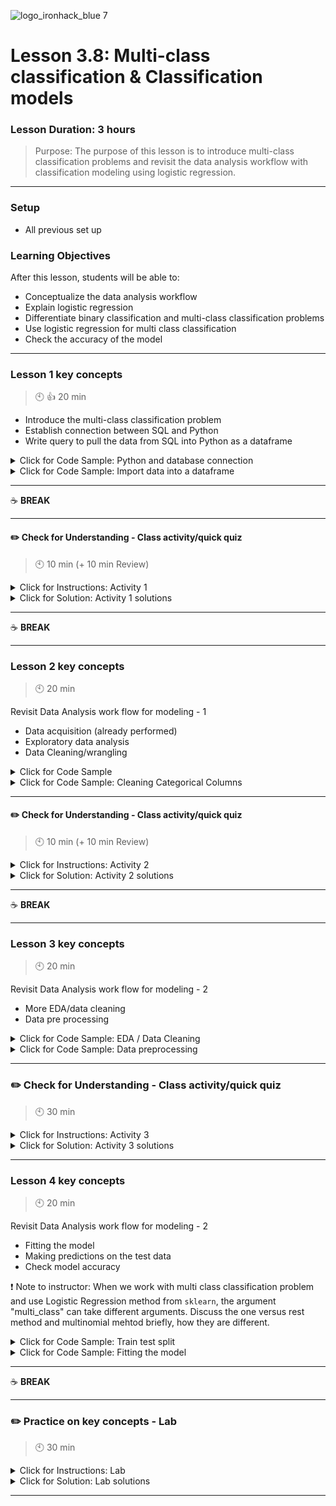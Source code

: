  ![logo_ironhack_blue 7](https://user-images.githubusercontent.com/23629340/40541063-a07a0a8a-601a-11e8-91b5-2f13e4e6b441.png)

# Lesson 3.8: Multi-class classification & Classification models

### Lesson Duration: 3 hours

> Purpose: The purpose of this lesson is to introduce multi-class classification problems and revisit the data analysis workflow with classification modeling using logistic regression.

---

### Setup

- All previous set up

### Learning Objectives

After this lesson, students will be able to:

- Conceptualize the data analysis workflow
- Explain logistic regression
- Differentiate binary classification and multi-class classification problems
- Use logistic regression for multi class classification
- Check the accuracy of the model

---

### Lesson 1 key concepts

> :clock10: :+1: 20 min

- Introduce the multi-class classification problem
- Establish connection between SQL and Python
- Write query to pull the data from SQL into Python as a dataframe

<details>
  <summary> Click for Code Sample: Python and database connection </summary>

```python
import pymysql
from sqlalchemy import create_engine
import pandas as pd
import getpass  # To get the password without showing the input
password = getpass.getpass()
```

</details>

<details>
  <summary> Click for Code Sample: Import data into a dataframe </summary>

```python
connection_string = 'mysql+pymysql://root:' + password + '@localhost/bank'
engine = create_engine(connection_string)
query = '''select t.type, t.operation, t.amount as t_amount, t.balance, t.k_symbol, l.amount as l_amount, l.duration, l.payments, l.status
from trans t
left join loan l
on t.account_id = l.account_id;'''

data = pd.read_sql_query(query, engine)
data.head()
```

</details>

---

:coffee: **BREAK**

---

#### :pencil2: Check for Understanding - Class activity/quick quiz

> :clock10: 10 min (+ 10 min Review)

<details>
  <summary> Click for Instructions: Activity 1 </summary>

- Link to [activity 1](https://github.com/ironhack-edu/data_3.08_activities/blob/master/3.08_activity_1.md).

</details>

<details>
  <summary> Click for Solution: Activity 1 solutions </summary>

- Link to [activity 1 solution](https://gist.github.com/ironhack-edu/253270833e1716fca5d7273469ea757d).

</details>

---

:coffee: **BREAK**

---

### Lesson 2 key concepts

> :clock10: 20 min

Revisit Data Analysis work flow for modeling - 1

- Data acquisition (already performed)
- Exploratory data analysis
- Data Cleaning/wrangling

<details>
  <summary> Click for Code Sample </summary>

```python
data['status'].value_counts()

data.shape

data.dtypes

data.isna().sum()
data = data[data['duration'].isna() == False]

data.describe()

data['duration'] = data['duration'].astype('object') # This will be treated as categorical
data.describe()
data.isna().sum()
```

</details>

<details>
  <summary> Click for Code Sample:  Cleaning Categorical Columns</summary>

```python
data['operation'].value_counts()
def cleanOperation(x):
    x = x.lower()
    if 'vyber' in x:
        return "vyber"
    elif 'prevod' in x:
        return "prevod"
    elif 'vklad' in x:
        return 'vklad'
    else:
        return 'unknown'

data['operation'] = list(map(cleanOperation, data['operation']))
```

```python
data['k_symbol'].value_counts()
data['k_symbol'].value_counts().index
def cleankSymbol(x):
    if x in ['', ' ']:
        return 'unknown'
    else:
        return x

data['k_symbol'] = list(map(cleankSymbol, data['k_symbol']))
data = data[~data['k_symbol'].isin(['POJISTINE', 'SANKC. UROK', 'UVER'])]
```

```python
def clean_type(x):
    if 'PRI' in x:
        return 'PRIJEM'
    else:
        return x

data['type'] = list(map(clean_type, data['type']))
```

</details>

---

#### :pencil2: Check for Understanding - Class activity/quick quiz

> :clock10: 10 min (+ 10 min Review)

<details>
  <summary> Click for Instructions: Activity 2 </summary>

- Link to [activity 2](https://github.com/ironhack-edu/data_3.08_activities/blob/master/3.08_activity_2.md).

</details>

<details>
  <summary> Click for Solution: Activity 2 solutions </summary>

- Link to [activity 2 solutions](https://gist.github.com/ironhack-edu/2946a99a19aa1f86c066e7dd1ffec7fc).

</details>

---

:coffee: **BREAK**

---

### Lesson 3 key concepts

> :clock10: 20 min

Revisit Data Analysis work flow for modeling - 2

- More EDA/data cleaning
- Data pre processing

<details>
  <summary> Click for Code Sample: EDA / Data Cleaning </summary>

```python
import matplotlib.pyplot as plt
import seaborn as sns
%matplotlib inline
```

```python
corr_matrix=data.corr(method='pearson')  # default
fig, ax = plt.subplots(figsize=(10, 8))
ax = sns.heatmap(corr_matrix, annot=True)
plt.show()
```

```python
sns.distplot(data['t_amount'])
plt.show()

sns.distplot(data['l_amount'])
plt.show()

sns.distplot(data['balance'])
plt.show()

sns.distplot(data['payments'])
plt.show()
```

</details>

<details>
  <summary> Click for Code Sample: Data preprocessing </summary>

```python
import numpy as np
from sklearn.preprocessing import Normalizer
# from sklearn.preprocessing import StandardScaler

X = data.select_dtypes(include = np.number)

# Normalizing data
transformer = Normalizer().fit(X)
x_normalized = transformer.transform(X)
x = pd.DataFrame(x_normalized)
```

```python
cat = data.select_dtypes(include = np.object)
cat = cat.drop(['status'], axis=1)
categorical = pd.get_dummies(cat, columns=['type', 'operation', 'k_symbol', 'duration'])
```

</details>

---

### :pencil2: Check for Understanding - Class activity/quick quiz

> :clock10: 30 min

<details>
  <summary> Click for Instructions: Activity 3 </summary>

- Link to [activity 3](https://github.com/ironhack-edu/data_3.08_activities/blob/master/3.08_activity_3.md).

</details>

<details>
  <summary>Click for Solution: Activity 3 solutions</summary>

- Link to [activity 3 solution](https://gist.github.com/ironhack-edu/9ca2052231cc1802096e2f0c4eb7e9a9).

</details>

---

### Lesson 4 key concepts

> :clock10: 20 min

Revisit Data Analysis work flow for modeling - 2

- Fitting the model
- Making predictions on the test data
- Check model accuracy

:exclamation: Note to instructor: When we work with multi class classification problem and use Logistic Regression method from `sklearn`, the argument "multi_class" can take different arguments. Discuss the one versus rest method and multinomial mehtod briefly, how they are different.

<details>
  <summary> Click for Code Sample: Train test split </summary>

```python
y = data['status']
X = np.concatenate((x, categorical), axis=1)
```

```python
from sklearn.model_selection import train_test_split
X_train, X_test, y_train, y_test = train_test_split(X, y, test_size=0.4, random_state=100)
```

</details>

<details>
  <summary> Click for Code Sample: Fitting the model </summary>

- Refer to the documentation
  [https://scikit-learn.org/stable/modules/generated/sklearn.linear_model.LogisticRegression.html]

```python
from sklearn.linear_model import LogisticRegression
classification = LogisticRegression(random_state=0, solver='lbfgs',
                  multi_class='multinomial').fit(X_train, y_train)
```

```python
predictions = classification.predict(X_test)
classification.score(X_test, y_test)
```

```python
print(y_test.value_counts())
# As you would notice here, there is a huge imbalance in the data among the different classes. We will talk more about imbalance and how to resolve it later

pd.Series(predictions).value_counts()
# This shows that the disparity in the numbers are amplified by the model
```

```python
from sklearn.metrics import confusion_matrix
confusion_matrix(y_test, predictions)
```

</details>

---

:coffee: **BREAK**

---

### :pencil2: Practice on key concepts - Lab

> :clock10: 30 min

<details>
  <summary> Click for Instructions: Lab </summary>

- Link to the lab: [https://github.com/ironhack-labs/lab-predictions-logistic-regression](https://github.com/ironhack-labs/lab-predictions-logistic-regression)

</details>

<details>
  <summary> Click for Solution: Lab solutions </summary>

- Link to the [lab solution](https://gist.github.com/ironhack-edu/c3e7fba417de11bcf152ba6329acbbb4).

</details>

---
